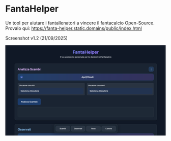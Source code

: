 # FantaHelper
Un tool per aiutare i fantallenatori a vincere il fantacalcio Open-Source. 
Provalo qui:
https://fanta-helper.static.domains/public/index.html

Screenshot v1.2 (21/09/2025)

![alt text](https://github.com/mattj-na/FantaHelper/blob/main/Screenshot%20v1.2.png?raw=true)
